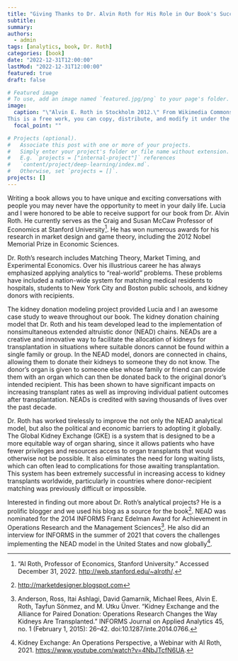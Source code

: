 ```yaml
---
title: "Giving Thanks to Dr. Alvin Roth for His Role in Our Book's Success"
subtitle: 
summary: 
authors:
  - admin
tags: [analytics, book, Dr. Roth]
categories: [book]
date: "2022-12-31T12:00:00"
lastMod: "2022-12-31T12:00:00"
featured: true
draft: false

# Featured image
# To use, add an image named `featured.jpg/png` to your page's folder. 
image:
  caption: "\"Alvin E. Roth in Stockholm 2012.\" From Wikimedia Commons.
This is a free work, you can copy, distribute, and modify it under the terms of the Free Art License"
  focal_point: ""

# Projects (optional).
#   Associate this post with one or more of your projects.
#   Simply enter your project's folder or file name without extension.
#   E.g. `projects = ["internal-project"]` references 
#   `content/project/deep-learning/index.md`.
#   Otherwise, set `projects = []`.
projects: []
---
```


Writing a book allows you to have unique and exciting conversations with people you may never have the opportunity to meet in your daily life. Lucia and I were honored to be able to receive support for our book from Dr. Alvin Roth. He currently serves as the Craig and Susan McCaw Professor of Economics at Stanford University[^1]. He has won numerous awards for his research in market design and game theory, including the 2012 Nobel Memorial Prize in Economic Sciences.

Dr. Roth’s research includes Matching Theory, Market Timing, and Experimental Economics. Over his illustrious career he has always emphasized applying analytics to “real-world” problems. These problems have included a nation-wide system for matching medical residents to hospitals, students to New York City and Boston public schools, and kidney donors with recipients. 

The kidney donation modeling project provided Lucia and I an awesome case study to weave throughout our book. The kidney donation chaining model that Dr. Roth and his team developed lead to the implementation of nonsimultaneous extended altruistic donor (NEAD) chains. NEADs are a creative and innovative way to facilitate the allocation of kidneys for transplantation in situations where suitable donors cannot be found within a single family or group. In the NEAD model, donors are connected in chains, allowing them to donate their kidneys to someone they do not know. The donor’s organ is given to someone else whose family or friend can provide them with an organ which can then be donated back to the original donor’s intended recipient. This has been shown to have significant impacts on increasing transplant rates as well as improving individual patient outcomes after transplantation. NEADs is credited with saving thousands of lives over the past decade. 

Dr. Roth has worked tirelessly to improve the not only the NEAD analytical model, but also the political and economic barriers to adopting it globally. The Global Kidney Exchange (GKE) is a system that is designed to be a more equitable way of organ sharing, since it allows patients who have fewer privileges and resources access to organ transplants that would otherwise not be possible. It also eliminates the need for long waiting lists, which can often lead to complications for those awaiting transplantation. This system has been extremely successful in increasing access to kidney transplants worldwide, particularly in countries where donor-recipient matching was previously difficult or impossible. 

Interested in finding out more about Dr. Roth’s analytical projects? He is a prolific blogger and we used his blog as a source for the book[^2]. NEAD was nominated for the 2014 INFORMS Franz Edelman Award for Achievement in Operations Research and the Management Sciences[^3]. He also did an interview for INFORMS in the summer of 2021 that covers the challenges implementing the NEAD model in the United States and now globally[^4].  

[^1]: “Al Roth, Professor of Economics, Stanford University.” Accessed December 31, 2022. http://web.stanford.edu/~alroth/.  
[^2]: http://marketdesigner.blogspot.com  
[^3]: Anderson, Ross, Itai Ashlagi, David Gamarnik, Michael Rees, Alvin E. Roth, Tayfun Sönmez, and M. Utku Ünver. “Kidney Exchange and the Alliance for Paired Donation: Operations Research Changes the Way Kidneys Are Transplanted.” INFORMS Journal on Applied Analytics 45, no. 1 (February 1, 2015): 26–42. doi:10.1287/inte.2014.0766.  
[^4]: Kidney Exchange: An Operations Perspective, a Webinar with Al Roth, 2021. https://www.youtube.com/watch?v=4NbJTcfN6UA.

